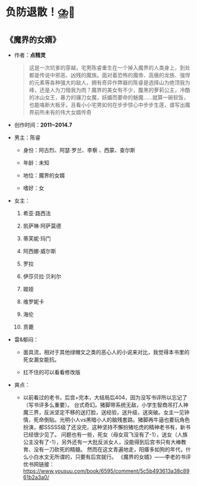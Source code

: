 # 负防退散！⛈️🤢

## 《魔界的女婿》

- 作者：**点精灵**
  
    > 这是一次坑爹的穿越，宅男陈睿重生在一个掉入魔界的人类身上，到处都是传说中邪恶、凶残的魔族。面对着恐怖的魔帝、高傲的龙族、强悍的元素等各种强大的敌人，拥有奇异作弊器的陈睿是选择山为绝顶我为峰，还是人为刀殂我为肉？魔界的美女有不少，腹黑的萝莉公主，冷酷的冰山女王，暴力的镰刀女魔，妖媚而要命的魅魔……就算一碗软饭，也能咯断大板牙。且看小小宅男如何在步步惊心中步步生莲，谱写出魔界前所未有的伟大女婿传奇

- 创作时间：**2011~2014.7**

- 男主：陈睿

  * 身份：阿古烈、阿瑟·罗兰、李察 、西蒙、查尔斯
  
  * 年龄：未知
  * 地位：魔界的女婿
  * 嗜好：女

- 女主：

  1. 希亚·路西法

  2. 凯萨琳·阿萨莫德
  3. 蒂芙妮·玛门
  4. 阿西娜·威尔斯
  5. 罗拉
  6. 伊莎贝拉·贝利尔
  7. 姬娅
  8. 维罗妮卡
  9. 海伦
  10. 贲薨

- 雷&郁闷：

  * 面具流，相对于其他绿帽文之类的恶心人的小说来对比，我觉得本书里的死女漏女能抗。

  * 扛不住的可以看看修改版

- 爽点：
  
  * 以前看过的老书，后宫+完本，大结局后404，因为没写书评所以忘记了（写书评多么重要）。
  台式奇幻。猪脚带系统无敌，小学生智商吊打人神魔三界，反派坚定不移的送打脸，送经验，送升级，送突破。女主一见钟情，死命倒贴。光明小人vs黑暗小人的脑残套路。猪脚再牛逼也要玩角色扮演，都SSSSS级了还没完，这种坚持不懈扮猪吃虎的精神老书有，新书已经很少见了。
  问题也有一些，死女（母女双飞没有了-1），送女（人族公主没有了-1），另外还有一大批反派女人，没能得到后宫书只有大棒教育、没有一刀砍死的精髓。
  然而在这文青遍地走，阳痿多如狗的年代，什么小白水文无所谓的，只要有后宫就行。
  《魔界的女婿》——李老的书评
  优书网链接：https://www.yousuu.com/book/6595/comment/5c5b493613a38c8961b2a3a0/